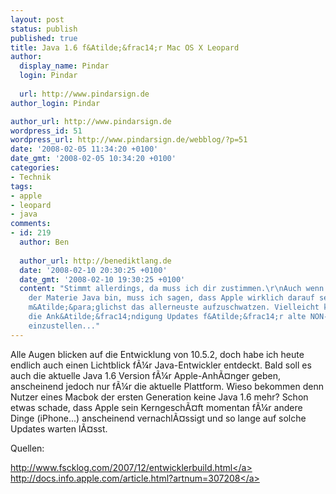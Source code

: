 ```yaml
---
layout: post
status: publish
published: true
title: Java 1.6 f&Atilde;&frac14;r Mac OS X Leopard
author:
  display_name: Pindar
  login: Pindar
  
  url: http://www.pindarsign.de
author_login: Pindar

author_url: http://www.pindarsign.de
wordpress_id: 51
wordpress_url: http://www.pindarsign.de/webblog/?p=51
date: '2008-02-05 11:34:20 +0100'
date_gmt: '2008-02-05 10:34:20 +0100'
categories:
- Technik
tags:
- apple
- leopard
- java
comments:
- id: 219
  author: Ben
  
  author_url: http://benediktlang.de
  date: '2008-02-10 20:30:25 +0100'
  date_gmt: '2008-02-10 19:30:25 +0100'
  content: "Stimmt allerdings, da muss ich dir zustimmen.\r\nAuch wenn ich nicht in
    der Materie Java bin, muss ich sagen, dass Apple wirklich darauf setzt den Kunden
    m&Atilde;&para;glichst das allerneuste aufzuschwatzen. Vielleicht kommt ja bald
    die Ank&Atilde;&frac14;ndigung Updates f&Atilde;&frac14;r alte NON-2DUO Intels
    einzustellen..."
---
```

<p>Alle Augen blicken auf die Entwicklung von 10.5.2, doch habe ich heute endlich auch einen Lichtblick f&Atilde;&frac14;r Java-Entwickler entdeckt. Bald soll es auch die aktuelle Java 1.6 Version f&Atilde;&frac14;r Apple-Anh&Atilde;&curren;nger geben, anscheinend jedoch nur f&Atilde;&frac14;r die aktuelle Plattform. Wieso bekommen denn Nutzer eines Macbok der ersten Generation keine Java 1.6 mehr? Schon etwas schade, dass Apple sein Kerngesch&Atilde;&curren;ft momentan f&Atilde;&frac14;r andere Dinge (iPhone...) anscheinend vernachl&Atilde;&curren;ssigt und so lange auf solche Updates warten l&Atilde;&curren;sst.</p>
<p>Quellen:</p>
<p><a href="http:&#47;&#47;www.fscklog.com&#47;2007&#47;12&#47;entwicklerbuild.html" target="_blank">http:&#47;&#47;www.fscklog.com&#47;2007&#47;12&#47;entwicklerbuild.html<&#47;a><br />
<a href="http:&#47;&#47;docs.info.apple.com&#47;article.html?artnum=307208" target="_blank"> http:&#47;&#47;docs.info.apple.com&#47;article.html?artnum=307208<&#47;a></p>
